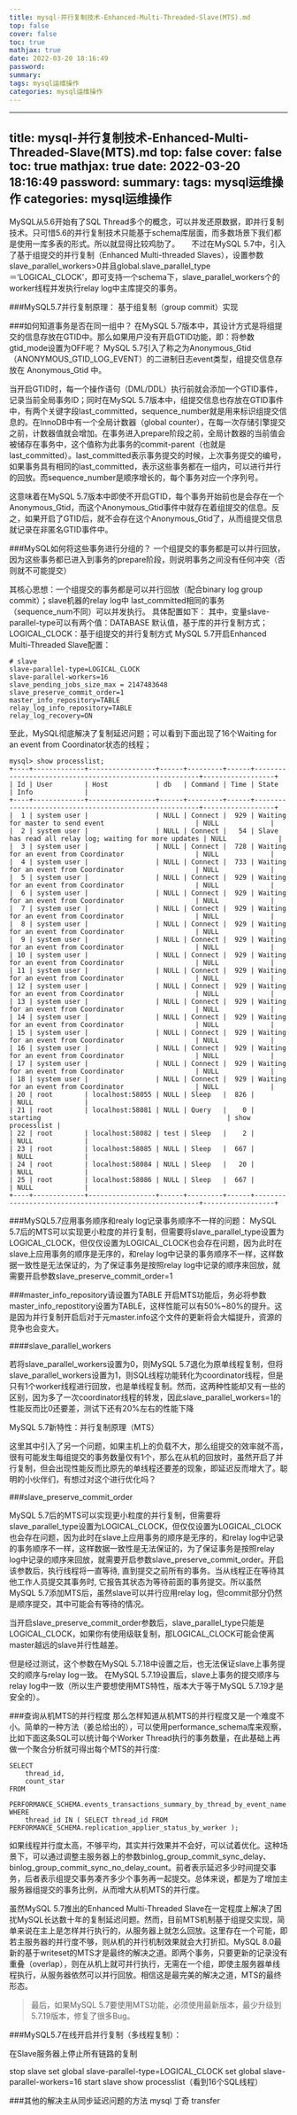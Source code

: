 ```yaml
---
title: mysql-并行复制技术-Enhanced-Multi-Threaded-Slave(MTS).md
top: false
cover: false
toc: true
mathjax: true
date: 2022-03-20 18:16:49
password:
summary:
tags: mysql运维操作
categories: mysql运维操作
---
```

---
title: mysql-并行复制技术-Enhanced-Multi-Threaded-Slave(MTS).md
top: false
cover: false
toc: true
mathjax: true
date: 2022-03-20 18:16:49
password:
summary:
tags: mysql运维操作
categories: mysql运维操作
---
MySQL从5.6开始有了SQL Thread多个的概念，可以并发还原数据，即并行复制技术。只可惜5.6的并行复制技术只能基于schema库层面，而多数场景下我们都是使用一库多表的形式。所以就显得比较鸡肋了。
　
不过在MySQL 5.7中，引入了基于组提交的并行复制（Enhanced Multi-threaded Slaves），设置参数slave_parallel_workers>0并且global.slave_parallel_type＝‘LOGICAL_CLOCK’，即可支持一个schema下，slave_parallel_workers个的worker线程并发执行relay log中主库提交的事务。


###MySQL5.7并行复制原理：
基于组复制（group commit）实现

###如何知道事务是否在同一组中？
在MySQL 5.7版本中，其设计方式是将组提交的信息存放在GTID中。那么如果用户没有开启GTID功能，即：将参数gtid_mode设置为OFF呢？
MySQL 5.7引入了称之为Anonymous_Gtid（ANONYMOUS_GTID_LOG_EVENT）的二进制日志event类型，组提交信息存放在 Anonymous_Gtid 中。


当开启GTID时，每一个操作语句（DML/DDL）执行前就会添加一个GTID事件，记录当前全局事务ID；同时在MySQL 5.7版本中，组提交信息也存放在GTID事件中，有两个关键字段last_committed，sequence_number就是用来标识组提交信息的。在InnoDB中有一个全局计数器（global counter），在每一次存储引擎提交之前，计数器值就会增加。在事务进入prepare阶段之前，全局计数器的当前值会被储存在事务中，这个值称为此事务的commit-parent（也就是last_committed）。last_committed表示事务提交的时候，上次事务提交的编号，如果事务具有相同的last_committed，表示这些事务都在一组内，可以进行并行的回放。而sequence_number是顺序增长的，每个事务对应一个序列号。

这意味着在MySQL 5.7版本中即使不开启GTID，每个事务开始前也是会存在一个Anonymous_Gtid，而这个Anonymous_Gtid事件中就存在着组提交的信息。反之，如果开启了GTID后，就不会存在这个Anonymous_Gtid了，从而组提交信息就记录在非匿名GTID事件中。



###MySQL如何将这些事务进行分组的？
一个组提交的事务都是可以并行回放，因为这些事务都已进入到事务的prepare阶段，则说明事务之间没有任何冲突（否则就不可能提交） 

其核心思想：一个组提交的事务都是可以并行回放（配合binary log group commit）；slave机器的relay log中 last_committed相同的事务（sequence_num不同）可以并发执行。
具体配置如下：
其中，变量slave-parallel-type可以有两个值：DATABASE 默认值，基于库的并行复制方式；LOGICAL_CLOCK：基于组提交的并行复制方式
MySQL 5.7开启Enhanced Multi-Threaded Slave配置：

~~~
# slave
slave-parallel-type=LOGICAL_CLOCK
slave-parallel-workers=16
slave_pending_jobs_size_max = 2147483648
slave_preserve_commit_order=1
master_info_repository=TABLE
relay_log_info_repository=TABLE
relay_log_recovery=ON
~~~
至此，MySQL彻底解决了复制延迟问题；可以看到下面出现了16个Waiting for an event from Coordinator状态的线程；
~~~
mysql> show processlist;
+----+-------------+-----------------+------+---------+------+--------------------------------------------------------+------------------+
| Id | User        | Host            | db   | Command | Time | State                                                  | Info             |
+----+-------------+-----------------+------+---------+------+--------------------------------------------------------+------------------+
|  1 | system user |                 | NULL | Connect |  929 | Waiting for master to send event                       | NULL             |
|  2 | system user |                 | NULL | Connect |   54 | Slave has read all relay log; waiting for more updates | NULL             |
|  3 | system user |                 | NULL | Connect |  728 | Waiting for an event from Coordinator                  | NULL             |
|  4 | system user |                 | NULL | Connect |  733 | Waiting for an event from Coordinator                  | NULL             |
|  5 | system user |                 | NULL | Connect |  929 | Waiting for an event from Coordinator                  | NULL             |
|  6 | system user |                 | NULL | Connect |  929 | Waiting for an event from Coordinator                  | NULL             |
|  7 | system user |                 | NULL | Connect |  929 | Waiting for an event from Coordinator                  | NULL             |
|  8 | system user |                 | NULL | Connect |  929 | Waiting for an event from Coordinator                  | NULL             |
|  9 | system user |                 | NULL | Connect |  929 | Waiting for an event from Coordinator                  | NULL             |
| 10 | system user |                 | NULL | Connect |  929 | Waiting for an event from Coordinator                  | NULL             |
| 11 | system user |                 | NULL | Connect |  929 | Waiting for an event from Coordinator                  | NULL             |
| 12 | system user |                 | NULL | Connect |  929 | Waiting for an event from Coordinator                  | NULL             |
| 13 | system user |                 | NULL | Connect |  929 | Waiting for an event from Coordinator                  | NULL             |
| 14 | system user |                 | NULL | Connect |  929 | Waiting for an event from Coordinator                  | NULL             |
| 15 | system user |                 | NULL | Connect |  929 | Waiting for an event from Coordinator                  | NULL             |
| 16 | system user |                 | NULL | Connect |  929 | Waiting for an event from Coordinator                  | NULL             |
| 17 | system user |                 | NULL | Connect |  929 | Waiting for an event from Coordinator                  | NULL             |
| 18 | system user |                 | NULL | Connect |  929 | Waiting for an event from Coordinator                  | NULL             |
| 20 | root        | localhost:58055 | NULL | Sleep   |  826 |                                                        | NULL             |
| 21 | root        | localhost:58081 | NULL | Query   |    0 | starting                                               | show processlist |
| 22 | root        | localhost:58082 | test | Sleep   |    2 |                                                        | NULL             |
| 23 | root        | localhost:58085 | NULL | Sleep   |  667 |                                                        | NULL             |
| 24 | root        | localhost:58084 | NULL | Sleep   |   20 |                                                        | NULL             |
| 25 | root        | localhost:58086 | NULL | Sleep   |  667 |                                                        | NULL             |
+----+-------------+-----------------+------+---------+------+--------------------------------------------------------+------------------+
~~~



###MySQL5.7应用事务顺序和realy log记录事务顺序不一样的问题：
MySQL 5.7后的MTS可以实现更小粒度的并行复制，但需要将slave_parallel_type设置为LOGICAL_CLOCK，但仅仅设置为LOGICAL_CLOCK也会存在问题，因为此时在slave上应用事务的顺序是无序的，和relay log中记录的事务顺序不一样，这样数据一致性是无法保证的，为了保证事务是按照relay log中记录的顺序来回放，就需要开启参数slave_preserve_commit_order=1


###master_info_repository请设置为TABLE
开启MTS功能后，务必将参数master_info_repostitory设置为TABLE，这样性能可以有50%~80%的提升。这是因为并行复制开启后对于元master.info这个文件的更新将会大幅提升，资源的竞争也会变大。

####slave_parallel_workers

若将slave_parallel_workers设置为0，则MySQL 5.7退化为原单线程复制，但将slave_parallel_workers设置为1，则SQL线程功能转化为coordinator线程，但是只有1个worker线程进行回放，也是单线程复制。然而，这两种性能却又有一些的区别，因为多了一次coordinator线程的转发，因此slave_parallel_workers=1的性能反而比0还要差，测试下还有20%左右的性能下降

MySQL 5.7新特性：并行复制原理（MTS）

这里其中引入了另一个问题，如果主机上的负载不大，那么组提交的效率就不高，很有可能发生每组提交的事务数量仅有1个，那么在从机的回放时，虽然开启了并行复制，但会出现性能反而比原先的单线程还要差的现象，即延迟反而增大了。聪明的小伙伴们，有想过对这个进行优化吗？

###slave_preserve_commit_order

MySQL 5.7后的MTS可以实现更小粒度的并行复制，但需要将slave_parallel_type设置为LOGICAL_CLOCK，但仅仅设置为LOGICAL_CLOCK也会存在问题，因为此时在slave上应用事务的顺序是无序的，和relay log中记录的事务顺序不一样，这样数据一致性是无法保证的，为了保证事务是按照relay log中记录的顺序来回放，就需要开启参数slave_preserve_commit_order。开启该参数后，执行线程将一直等待, 直到提交之前所有的事务。当从线程正在等待其他工作人员提交其事务时, 它报告其状态为等待前面的事务提交。所以虽然MySQL 5.7添加MTS后，虽然slave可以并行应用relay log，但commit部分仍然是顺序提交，其中可能会有等待的情况。

当开启slave_preserve_commit_order参数后，slave_parallel_type只能是LOGICAL_CLOCK，如果你有使用级联复制，那LOGICAL_CLOCK可能会使离master越远的slave并行性越差。

但是经过测试，这个参数在MySQL 5.7.18中设置之后，也无法保证slave上事务提交的顺序与relay log一致。 在MySQL 5.7.19设置后，slave上事务的提交顺序与relay log中一致（所以生产要想使用MTS特性，版本大于等于MySQL 5.7.19才是安全的）。

 

 
###查询从机MTS的并行程度
那么怎样知道从机MTS的并行程度又是一个难度不小。简单的一种方法（姜总给出的），可以使用performance_schema库来观察，比如下面这条SQL可以统计每个Worker Thread执行的事务数量，在此基础上再做一个聚合分析就可得出每个MTS的并行度:

~~~
SELECT
	thread_id,
	count_star 
FROM
	PERFORMANCE_SCHEMA.events_transactions_summary_by_thread_by_event_name 
WHERE
	thread_id IN ( SELECT thread_id FROM PERFORMANCE_SCHEMA.replication_applier_status_by_worker );
~~~

如果线程并行度太高，不够平均，其实并行效果并不会好，可以试着优化。这种场景下，可以通过调整主服务器上的参数binlog_group_commit_sync_delay、binlog_group_commit_sync_no_delay_count。前者表示延迟多少时间提交事务，后者表示组提交事务凑齐多少个事务再一起提交。总体来说，都是为了增加主服务器组提交的事务比例，从而增大从机MTS的并行度。

虽然MySQL 5.7推出的Enhanced Multi-Threaded Slave在一定程度上解决了困扰MySQL长达数十年的复制延迟问题。然而，目前MTS机制基于组提交实现，简单来说在主上是怎样并行执行的，从服务器上就怎么回放。这里存在一个可能，即若主服务器的并行度不够，则从机的并行机制效果就会大打折扣。MySQL 8.0最新的基于writeset的MTS才是最终的解决之道。即两个事务，只要更新的记录没有重叠（overlap），则在从机上就可并行执行，无需在一个组，即使主服务器单线程执行，从服务器依然可以并行回放。相信这是最完美的解决之道，MTS的最终形态。
>最后，如果MySQL 5.7要使用MTS功能，必须使用最新版本，最少升级到5.7.19版本，修复了很多Bug。



###MySQL5.7在线开启并行复制（多线程复制）：

 在Slave服务器上停止所有链路的复制 

stop slave
set global slave-parallel-type=LOGICAL_CLOCK
set global slave-parallel-workers=16
start slave
show processlist（看到16个SQL线程）  


###其他的解决主从同步延迟问题的方法
mysql 丁奇 transfer 
